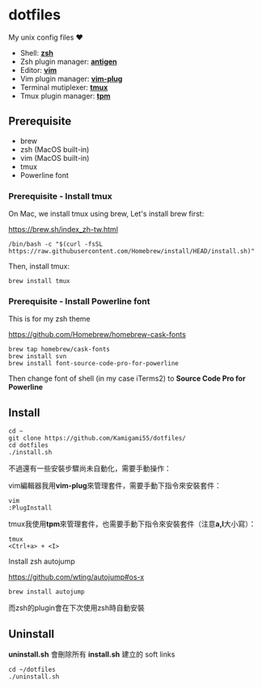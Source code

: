 # dotfiles
My unix config files :heart:

- Shell: **[zsh](https://github.com/zsh-users/zsh)**
- Zsh plugin manager: **[antigen](https://github.com/zsh-users/antigen)**
- Editor: **[vim](https://github.com/vim/vim)**
- Vim plugin manager: **[vim-plug](https://github.com/junegunn/vim-plug)**
- Terminal mutiplexer: **[tmux](https://github.com/tmux/tmux)**
- Tmux plugin manager: **[tpm](https://github.com/tmux-plugins/tpm)**

## Prerequisite

- brew
- zsh (MacOS built-in)
- vim (MacOS built-in)
- tmux
- Powerline font

### Prerequisite - Install tmux

On Mac, we install tmux using brew, Let's install brew first:

https://brew.sh/index_zh-tw.html

```
/bin/bash -c "$(curl -fsSL https://raw.githubusercontent.com/Homebrew/install/HEAD/install.sh)"
```

Then, install tmux:

```
brew install tmux
```

### Prerequisite - Install Powerline font

This is for my zsh theme

https://github.com/Homebrew/homebrew-cask-fonts

```
brew tap homebrew/cask-fonts
brew install svn
brew install font-source-code-pro-for-powerline
```

Then change font of shell (in my case iTerms2) to **Source Code Pro for Powerline**

## Install

```
cd ~
git clone https://github.com/Kamigami55/dotfiles/
cd dotfiles
./install.sh
```

不過還有一些安裝步驟尚未自動化，需要手動操作：


vim編輯器我用**vim-plug**來管理套件，需要手動下指令來安裝套件：

```
vim
:PlugInstall
```

tmux我使用**tpm**來管理套件，也需要手動下指令來安裝套件（注意**a,I**大小寫）：

```
tmux
<Ctrl+a> + <I>
```

Install zsh autojump

https://github.com/wting/autojump#os-x

```
brew install autojump
```

而zsh的plugin會在下次使用zsh時自動安裝

## Uninstall

**uninstall.sh** 會刪除所有 **install.sh** 建立的 soft links

```
cd ~/dotfiles
./uninstall.sh
```
